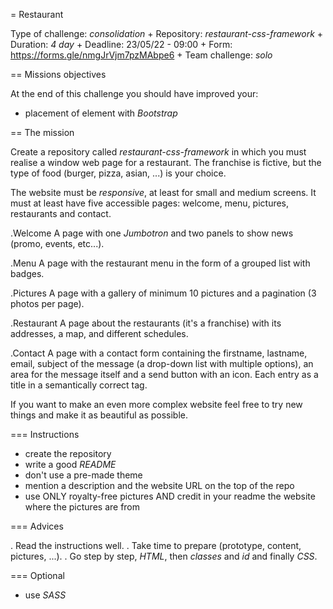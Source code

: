 = Restaurant

Type of challenge: *consolidation* +
Repository: *restaurant-css-framework* +
Duration: *4 day* +
Deadline: 23/05/22 - 09:00 +
Form: https://forms.gle/nmgJrVjm7pzMAbpe6 +
Team challenge: *solo*


== Missions objectives

At the end of this challenge you should have improved your:

* placement of element with *Bootstrap*


== The mission

Create a repository called _restaurant-css-framework_ in which you must realise
a window web page for a restaurant. The franchise is fictive, but the type of
food (burger, pizza, asian, ...) is your choice.

The website must be *responsive*, at least for small and medium screens. It must
at least have five accessible pages: welcome, menu, pictures, restaurants and
contact.

.Welcome
A page with one _Jumbotron_ and two panels to show news (promo, events, etc...).

.Menu
A page with the restaurant menu in the form of a grouped list with badges.

.Pictures
A page with a gallery of minimum 10 pictures and a pagination (3 photos per
page).

.Restaurant
A page about the restaurants (it's a franchise) with its addresses, a map, and
different schedules.

.Contact
A page with a contact form containing the firstname, lastname, email, subject of
the message (a drop-down list with multiple options), an area for the message
itself and a send button with an icon. Each entry as a title in a semantically
correct tag.

If you want to make an even more complex website feel free to try new things and
make it as beautiful as possible.

=== Instructions
* create the repository
* write a good *README*
* don't use a pre-made theme
* mention a description and the website URL on the top of the repo
* use ONLY royalty-free pictures AND credit in your readme the website where the pictures are from

=== Advices

. Read the instructions well.
. Take time to prepare (prototype, content, pictures, ...).
. Go step by step, *HTML*, then *classes* and *id* and finally *CSS*.

=== Optional

* use *SASS*
